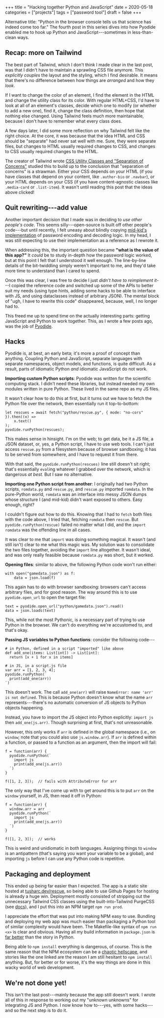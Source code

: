 +++
title = "Hacking together Python and JavaScript"
date = 2020-05-18
categories = ["projects"]
tags = ["password tool"]
draft = false
+++

Alternative title: "Python in the browser console tells us that science has indeed come too far." The fourth post in this series dives into how Pyodide enabled me to hook up Python and JavaScript---sometimes in less-than-clean ways.


<!--more-->

## Recap: more on Tailwind
The best part of Tailwind, which I don't think I made clear in the last post, was that I didn't have to maintain a sprawling CSS file anymore. This *explicitly couples* the layout and the styling, which I find desirable. It means that there's no difference between how things are *arranged* and how they *look*.

If I want to change the color of an element, I find the element in the HTML and change the utility class for its color. With regular HTML+CSS, I'd have to look at all of an element's classes, decide which one to modify (or whether to add a new one), find it, change the class definition, then hope that nothing else changed. Using Tailwind feels much more maintainable, because I don't have to remember what every class does.

A few days later, I did some more reflection on why Tailwind felt like the right choice. At the core, it was because that the idea HTML and CSS should be "separate" had never sat well with me. Sure, they were separate files, but changes to HTML usually required changes to CSS, and changes to CSS usually required changes to the HTML. 

The creator of Tailwind wrote [CSS Utility Classes and "Separation of Concerns"](https://adamwathan.me/css-utility-classes-and-separation-of-concerns/) studied this to build up to the conclusion that "separation of concerns" is a strawman. Either your CSS depends on your HTML (if you have classes that depend on your content, like `.author-bio` or `.navbar`), or your HTML depends on your CSS (if you have content-agnostic classes like `.media-card` or `.list-item`). It wasn't until reading this post that the ideas above clicked!


## Quit rewriting---add value
Another important decision that I made was in deciding to *use other people's code*. This seems silly---open-source is built off other people's code---but until recently, I felt uneasy about blindly copying [mid-kid's implementation](https://github.com/mid-kid/pmdrtdx_passwords) of password encoding and decoding logic. In my head, I was still expecting to use their implementation as a reference as I rewrote it.

When addressing this, the important question became **"what is the value of this app?"** It *could* be to study in-depth how the password logic worked, but at this point I felt that I understood it well enough. The line-by-line details of the bit-twiddling simply weren't important to me, and they'd take more time to understand than I cared to spend.

Once this was clear, I was free to decide I just *didn't have to reimplement it*---I copied the reference code and switched up some of the APIs to better suit my needs (using type hints, adding some hacks to be able to interface with JS, and using dataclasses instead of arbitrary JSON). The mental block of "ugh, I have to rewrite this code" disappeared, because, well, I no longer had to.

This freed me up to spend time on the actually interesting parts: getting JavaScript and Python to work together. This, as I wrote a few posts ago, was the job of [Pyodide](https://github.com/iodide-project/pyodide).


## Hacks
Pyodide is, at best, an early beta; it's more a proof of concept than anything. Coupling Python and JavaScript, separate languages with separate namespaces, object models, and functions, is quite difficult. As a result, parts of idiomatic Python *and* idiomatic JavaScript do not work.

**Importing custom Python scripts**: Pyodide was written for the scientific computing stack. I didn't need these libraries, but instead needed my own modules written in pure Python. These lived in the same repo as my JS files.

It wasn't clear how to do this at first, but it turns out we have to fetch the Python file over the network, then essentially run it top-to-bottom:

```
let rescues = await fetch("python/rescue.py", { mode: "no-cors" }).then((x) =>
    x.text()
);
pyodide.runPython(rescues);
```

This makes sense in hinsight. I'm on the web; to get data, be it a JS file, a JSON dataset, or, yes, a Python script, I have to use web tools. I can't just access `rescue.py` from a filesystem because of browser sandboxing; it has to be served from somewhere, and I have to request it from there.

With that said, the `pyodide.runPython(rescues)` line still doesn't sit right; that's essentially `eval`ing whatever I grabbed over the network, which is dangerous *at best.* But I saw no alternative.

**Importing one Python script from another**: I originally had two Python scripts, `romdata.py` and `rescue.py`, and `rescue.py` imported `romdata`. In the pure-Python world, `romdata` was an interface into messy JSON dumps whose structure I (and mid-kid) didn't want exposed to others. Easy enough, right? 

I couldn't figure out how to do this. Knowing that I had to `fetch` both files with the code above, I tried that, fetching `romdata` then `rescue`. But `pyodide.runPython(rescue)` failed no matter what I did, and the `import romdata` was the offending line in all cases.

It was clear to me that `import` was doing something magical. It wasn't (and still isn't) clear to me what this magic was. My solution was to consolidate the two files together, avoiding the `import` line altogether. It wasn't ideal, and was only really feasible because `romdata.py` was short, but it worked.

**Opening files**: similar to above, the following Python code won't run either:

```
with open("gamedata.json") as f:
    data = json.load(f)
```

This again has to do with browser sandboxing: browsers can't access arbitrary files, and for good reason. The way around this is to use `pyodide.open_url` to open the target file:

```
text = pyodide.open_url("python/gamedata.json").read()
data = json.loads(text)
```

This, while not the most Pythonic, is a necessary part of trying to use Python in the browser. We can't do everything we're accustomed to, and that's okay.


**Passing JS variables to Python functions**: consider the following code---

```
# in Python, defined in a script "imported" like above
def add_one(items: List[int]) -> List[int]:
  return [x + 1 for x in items]

# in JS, in a script.js file
var arr = [1, 2, 3, 4];
pyodide.runPython(`
  print(add_one(arr))
`)
```

This doesn't work. The call `add_one(arr)` will raise `NameError: name 'arr' is not defined`. This is because Python doesn't know what the name `arr` represents---there's no automatic conversion of JS objects to Python objects happening.

Instead, you have to import the JS object into Python explicitly: `import js` then `add_one(js.arr)`. Though surprising at first, that's not unreasonable.

However, this only works if `arr` is defined in the global namespace (i.e., on `window`; note that you could also use `js.window.arr`). If `arr` is defined within a function, or passed to a function as an argument, then the import will fail:

```
f = function(arr) {
  pyodide.runPython(`
    import js
    print(add_one(js.arr))
  `)
}

f([1, 2, 3]);  // fails with AttributeError for arr
```

The only way that I've come up with to get around this is to put `arr` on the `window` yourself, in JS, then read it off in Python:

```
f = function(arr) {
  window.arr = arr
  pyodide.runPython(`
    import js
    print(add_one(js.arr))
  `)
}

f([1, 2, 3]);  // works
```

This is weird and unidiomatic in *both* languages. Assigning things to `window` is an antipattern (that's saying you want your variable to be a global), and importing `js` before I can use any Python code is repetitive. 


## Packaging and deployment
This ended up being far easier than I expected. The app is a static site hosted at [tusharc.dev/rescue](https://tusharc.dev/rescue), so being able to use Github Pages for hosting is already a huge win. Deployment mostly consisted of stripping out the unnecessary Tailwind CSS classes using the built-into-Tailwind PurgeCSS (see [docs](https://tailwindcss.com/docs/controlling-file-size)), and I put this into an NPM target `npm run prod`.

I appreciate the effort that was put into making NPM easy to use. Bundling and deploying my web app was much easier than packaging a Python tool of similar complexity would have been. The Makefile-like syntax of `npm run <x>` is clear and obvious. Having all my build information in `package.json` is [far better](https://www.bernat.tech/pep-517-and-python-packaging/) than the story in Python.

Being able to `npm install` everything is dangerous, of course. This is the same reason that the NPM ecosystem can be a [chaotic hellscape](https://medium.com/commitlog/the-internet-is-at-the-mercy-of-a-handful-of-people-73fac4bc5068), and stories like the one linked are the reason I am still hesitant to `npm install` anything. But, for better or for worse, it's the way things are done in this wacky world of web development.


## We're not done yet!
This isn't the last post---mainly because the app still doesn't work. I wrote all of this in response to working out my "unknown unknowns" for integrating JS and Python. I now know how to---yes, with some hacks---and so the next step is to do it.

